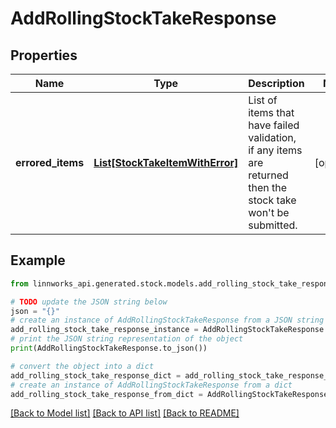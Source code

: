 # AddRollingStockTakeResponse


## Properties

Name | Type | Description | Notes
------------ | ------------- | ------------- | -------------
**errored_items** | [**List[StockTakeItemWithError]**](StockTakeItemWithError.md) | List of items that have failed validation, if any items are returned then the stock take won&#39;t be submitted. | [optional] 

## Example

```python
from linnworks_api.generated.stock.models.add_rolling_stock_take_response import AddRollingStockTakeResponse

# TODO update the JSON string below
json = "{}"
# create an instance of AddRollingStockTakeResponse from a JSON string
add_rolling_stock_take_response_instance = AddRollingStockTakeResponse.from_json(json)
# print the JSON string representation of the object
print(AddRollingStockTakeResponse.to_json())

# convert the object into a dict
add_rolling_stock_take_response_dict = add_rolling_stock_take_response_instance.to_dict()
# create an instance of AddRollingStockTakeResponse from a dict
add_rolling_stock_take_response_from_dict = AddRollingStockTakeResponse.from_dict(add_rolling_stock_take_response_dict)
```
[[Back to Model list]](../README.md#documentation-for-models) [[Back to API list]](../README.md#documentation-for-api-endpoints) [[Back to README]](../README.md)


